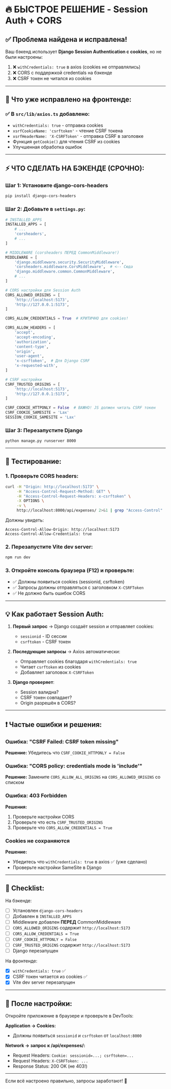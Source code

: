 # 🔥 БЫСТРОЕ РЕШЕНИЕ - Session Auth + CORS

## ✅ Проблема найдена и исправлена!

Ваш бэкенд использует **Django Session Authentication с cookies**, но не были настроены:
1. ❌ `withCredentials: true` в axios (cookies не отправлялись)
2. ❌ CORS с поддержкой credentials на бэкенде
3. ❌ CSRF токен не читался из cookies

---

## 🚀 Что уже исправлено на фронтенде:

### ✅ В `src/lib/axios.ts` добавлено:
- `withCredentials: true` - отправка cookies
- `xsrfCookieName: 'csrftoken'` - чтение CSRF токена
- `xsrfHeaderName: 'X-CSRFToken'` - отправка CSRF в заголовке
- Функция `getCookie()` для чтения CSRF из cookies
- Улучшенная обработка ошибок

---

## ⚡ ЧТО СДЕЛАТЬ НА БЭКЕНДЕ (СРОЧНО):

### Шаг 1: Установите django-cors-headers

```bash
pip install django-cors-headers
```

### Шаг 2: Добавьте в `settings.py`:

```python
# INSTALLED_APPS
INSTALLED_APPS = [
    # ...
    'corsheaders',
    # ...
]

# MIDDLEWARE (corsheaders ПЕРЕД CommonMiddleware!)
MIDDLEWARE = [
    'django.middleware.security.SecurityMiddleware',
    'corsheaders.middleware.CorsMiddleware',  # <-- Сюда
    'django.middleware.common.CommonMiddleware',
    # ...
]

# CORS настройки для Session Auth
CORS_ALLOWED_ORIGINS = [
    'http://localhost:5173',
    'http://127.0.0.1:5173',
]

CORS_ALLOW_CREDENTIALS = True  # КРИТИЧНО для cookies!

CORS_ALLOW_HEADERS = [
    'accept',
    'accept-encoding',
    'authorization',
    'content-type',
    'origin',
    'user-agent',
    'x-csrftoken',  # Для Django CSRF
    'x-requested-with',
]

# CSRF настройки
CSRF_TRUSTED_ORIGINS = [
    'http://localhost:5173',
    'http://127.0.0.1:5173',
]

CSRF_COOKIE_HTTPONLY = False  # ВАЖНО! JS должен читать CSRF токен
CSRF_COOKIE_SAMESITE = 'Lax'
SESSION_COOKIE_SAMESITE = 'Lax'
```

### Шаг 3: Перезапустите Django

```bash
python manage.py runserver 8000
```

---

## 🧪 Тестирование:

### 1. Проверьте CORS headers:

```bash
curl -H "Origin: http://localhost:5173" \
     -H "Access-Control-Request-Method: GET" \
     -H "Access-Control-Request-Headers: x-csrftoken" \
     -X OPTIONS \
     -v \
     http://localhost:8000/api/expenses/ 2>&1 | grep "Access-Control"
```

Должны увидеть:
```
Access-Control-Allow-Origin: http://localhost:5173
Access-Control-Allow-Credentials: true
```

### 2. Перезапустите Vite dev server:

```bash
npm run dev
```

### 3. Откройте консоль браузера (F12) и проверьте:

- ✅ Должны появиться cookies (sessionid, csrftoken)
- ✅ Запросы должны отправляться с заголовком `X-CSRFToken`
- ✅ Не должно быть ошибок CORS

---

## 💡 Как работает Session Auth:

1. **Первый запрос** → Django создаёт session и отправляет cookies:
   - `sessionid` - ID сессии
   - `csrftoken` - CSRF токен

2. **Последующие запросы** → Axios автоматически:
   - Отправляет cookies благодаря `withCredentials: true`
   - Читает `csrftoken` из cookies
   - Добавляет заголовок `X-CSRFToken`

3. **Django проверяет**:
   - Session валидна?
   - CSRF токен совпадает?
   - Origin разрешён в CORS?

---

## ❗ Частые ошибки и решения:

### Ошибка: "CSRF Failed: CSRF token missing"
**Решение:** Убедитесь что `CSRF_COOKIE_HTTPONLY = False`

### Ошибка: "CORS policy: credentials mode is 'include'"
**Решение:** Замените `CORS_ALLOW_ALL_ORIGINS` на `CORS_ALLOWED_ORIGINS` со списком

### Ошибка: 403 Forbidden
**Решения:**
1. Проверьте настройки CORS
2. Проверьте что есть `CSRF_TRUSTED_ORIGINS`
3. Проверьте что `CORS_ALLOW_CREDENTIALS = True`

### Cookies не сохраняются
**Решение:** 
- Убедитесь что `withCredentials: true` в axios ✅ (уже сделано)
- Проверьте настройки SameSite в Django

---

## 📝 Checklist:

На бэкенде:
- [ ] Установлен `django-cors-headers`
- [ ] Добавлен в `INSTALLED_APPS`
- [ ] Middleware добавлен **ПЕРЕД** CommonMiddleware
- [ ] `CORS_ALLOWED_ORIGINS` содержит `http://localhost:5173`
- [ ] `CORS_ALLOW_CREDENTIALS = True`
- [ ] `CSRF_COOKIE_HTTPONLY = False`
- [ ] `CSRF_TRUSTED_ORIGINS` содержит `http://localhost:5173`
- [ ] Django перезапущен

На фронтенде:
- [x] `withCredentials: true` ✅
- [x] CSRF токен читается из cookies ✅
- [x] Vite dev server перезапущен

---

## 🎯 После настройки:

Откройте приложение в браузере и проверьте в DevTools:

**Application → Cookies:**
- Должны появиться `sessionid` и `csrftoken` от `localhost:8000`

**Network → запрос к /api/expenses/:**
- Request Headers: `Cookie: sessionid=...; csrftoken=...`
- Request Headers: `X-CSRFToken: ...`
- Response Status: 200 OK (не 403!)

---

Если всё настроено правильно, запросы заработают! 🚀

